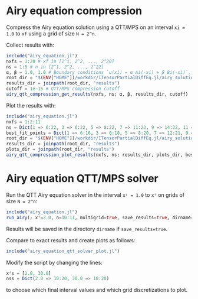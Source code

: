 
# Airy equation compression

Compress the Airy equation solution using a QTT/MPS on an interval `xi = 1.0` to `xf` using a grid of size `N = 2^n`.

Collect results with:
```julia
include("airy_equation.jl")
nxfs = 1:20 # xf in [2^1, 2^2, ..., 2^20]
ns = 1:5 # n in [2^1, 2^2, ..., 2^22]
α, β = 1.0, 1.0 # Boundary conditions `u(xi) = α Ai(-xi) + β Bi(-xi)`, `u(xf) = α Ai(-xf) + β Bi(-xf)`
root_dir = "$(ENV["HOME"])/workdir/ITensorPartialDiffEq.jl/airy_solution_compression"
results_dir = joinpath(root_dir, "results")
cutoff = 1e-15 # QTT/MPS compression cutoff
airy_qtt_compression_get_results(nxfs, ns; α, β, results_dir, cutoff)
```

Plot the results with:
```julia
include("airy_equation.jl")
nxfs = 1:2:11
ns = Dict(1 => 6:22, 3 => 6:22, 5 => 8:22, 7 => 11:22, 9 => 14:22, 11 => 17:22)
best_fit_points = Dict(1 => 6:16, 3 => 6:18, 5 => 8:20, 7 => 12:21, 9 => 18:22, 11 => 20:22)
root_dir = "$(ENV["HOME"])/workdir/ITensorPartialDiffEq.jl/airy_solution_compression"
results_dir = joinpath(root_dir, "results")
plots_dir = joinpath(root_dir, "results")
airy_qtt_compression_plot_results(nxfs, ns; results_dir, plots_dir, best_fit_points)
```

# Airy equation QTT/MPS solver

Run the QTT Airy equation solver in the interval `xⁱ = 1.0` to `xᶠ` on grids of size `N = 2^n`:
```julia
include("airy_equation.jl")
run_airy(; xᶠ=2.0, n=10:11, multigrid=true, save_results=true, dirname="results_multigrid", linsolve_kwargs=(; nsweeps=20))
```
Results will be saved in the directory `dirname` if `save_results=true`.

Compare to exact results and create plots as follows:
```julia
include("airy_equation_qtt_solver_plot.jl")
```
Modify the script by changing the lines:
```julia
xᶠs = [2.0, 30.0]
nss = Dict(2.0 => 10:20, 30.0 => 10:20)
```
to choose which final interval values and which grid discretizations to plot.
